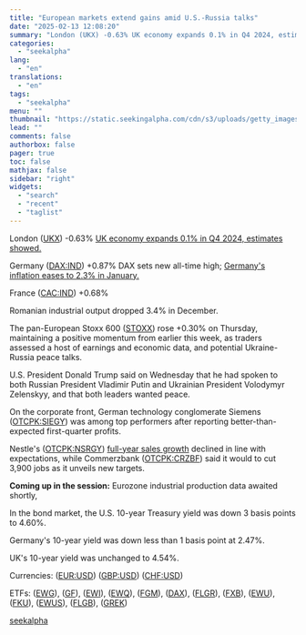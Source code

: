 ```yaml
---
title: "European markets extend gains amid U.S.-Russia talks"
date: "2025-02-13 12:08:20"
summary: "London (UKX) -0.63% UK economy expands 0.1% in Q4 2024, estimates showed. Germany (DAX:IND) +0.87% DAX sets new all-time high; Germany's inflation eases to 2.3% in January. France (CAC:IND) +0.68% Romanian industrial output dropped 3.4% in December. The pan-European Stoxx 600 (STOXX) rose +0.30% on Thursday, maintaining a positive momentum..."
categories:
  - "seekalpha"
lang:
  - "en"
translations:
  - "en"
tags:
  - "seekalpha"
menu: ""
thumbnail: "https://static.seekingalpha.com/cdn/s3/uploads/getty_images/1988287823/image_1988287823.jpg"
lead: ""
comments: false
authorbox: false
pager: true
toc: false
mathjax: false
sidebar: "right"
widgets:
  - "search"
  - "recent"
  - "taglist"
---
```


London ([UKX](https://seekingalpha.com/symbol/UKX "FTSE 100 Index")) -0.63% [UK economy expands 0.1% in Q4 2024, estimates showed.](https://seekingalpha.com/news/4407439-uk-economy-expands-0_1-in-q4-2024-estimates-showed "UK economy expands 0.1% in Q4 2024, estimates showed.")

Germany ([DAX:IND](https://seekingalpha.com/symbol/DAX:IND "DAX Germany Index")) +0.87% DAX sets new all-time high; [Germany's inflation eases to 2.3% in January.](https://seekingalpha.com/news/4407437-germanys-inflation-eases-to-2_3-in-january " Germany's inflation eases to 2.3% in January.")

France ([CAC:IND](https://seekingalpha.com/symbol/CAC:IND "CAC 40 France Index")) +0.68%

Romanian industrial output dropped 3.4% in December.

The pan-European Stoxx 600 ([STOXX](https://seekingalpha.com/symbol/STOXX "STOXX Europe 600 Index")) rose +0.30% on Thursday, maintaining a positive momentum from earlier this week, as traders assessed a host of earnings and economic data, and potential Ukraine-Russia peace talks.

U.S. President Donald Trump said on Wednesday that he had spoken to both Russian President Vladimir Putin and Ukrainian President Volodymyr Zelenskyy, and that both leaders wanted peace.

On the corporate front, German technology conglomerate Siemens ([OTCPK:SIEGY](https://seekingalpha.com/symbol/SIEGY "Siemens Aktiengesellschaft")) was among top performers after reporting better-than-expected first-quarter profits.

Nestle's ([OTCPK:NSRGY](https://seekingalpha.com/symbol/NSRGY "Nestlé S.A."))  [full-year sales growth](https://seekingalpha.com/news/4407438-nestl-sa-non-gaap-eps-of-chf-477-revenue-of-chf-9135b-reaffirms-fy25-outlook " full-year sales growth ") declined in line with expectations, while Commerzbank ([OTCPK:CRZBF](https://seekingalpha.com/symbol/CRZBF "Commerzbank AG")) said it would to cut 3,900 jobs as it unveils new targets.

**Coming up in the session:** Eurozone industrial production data awaited shortly,

In the bond market, the U.S. 10-year Treasury yield was down 3 basis points to 4.60%.

Germany's 10-year yield was down less than 1 basis point at 2.47%.

UK's 10-year yield was unchanged to 4.54%.

Currencies: ([EUR:USD](https://seekingalpha.com/symbol/EUR:USD "Euro / US Dollar")) ([GBP:USD](https://seekingalpha.com/symbol/GBP:USD "British Pound / US Dollar")) ([CHF:USD](https://seekingalpha.com/symbol/CHF:USD "Swiss Franc / US Dollar"))

ETFs: ([EWG](https://seekingalpha.com/symbol/EWG "iShares MSCI Germany ETF")), ([GF](https://seekingalpha.com/symbol/GF "New Germany Fund")), ([EWI](https://seekingalpha.com/symbol/EWI "iShares MSCI Italy Capped ETF")), ([EWQ](https://seekingalpha.com/symbol/EWQ "iShares MSCI France ETF")), ([FGM](https://seekingalpha.com/symbol/FGM "First Trust Germany AlphaDex ETF")), ([DAX](https://seekingalpha.com/symbol/DAX "Global X Funds - Global X DAX Germany ETF")), ([FLGR](https://seekingalpha.com/symbol/FLGR "Franklin FTSE Germany ETF")), ([FXB](https://seekingalpha.com/symbol/FXB "Invesco CurrencyShares British Pound Sterling Trust ETF")), ([EWU](https://seekingalpha.com/symbol/EWU "iShares MSCI United Kingdom ETF")), ([FKU](https://seekingalpha.com/symbol/FKU "First Trust United Kingdom AlphaDex ETF")), ([EWUS](https://seekingalpha.com/symbol/EWUS "iShares Trust - iShares MSCI United Kingdom Small-Cap ETF")), ([FLGB](https://seekingalpha.com/symbol/FLGB "Franklin Templeton ETF Trust - Franklin FTSE United Kingdom ETF")), ([GREK](https://seekingalpha.com/symbol/GREK "Global X MSCI Greece ETF"))

[seekalpha](https://seekingalpha.com/news/4407451-european-markets-extend-gains-amid-u_s_-russia-talks)
